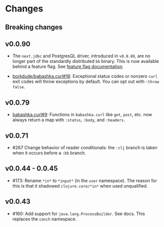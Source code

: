 # Changes

## Breaking changes

## v0.0.90

- The `next.jdbc` and PostgresQL driver, introduced in `v0.0.89`, are no longer
  part of the standardly distributed `bb` binary. This is now available behind a
  feature flag. See [feature flag
  documentation](https://github.com/borkdude/babashka/blob/master/doc/build.md#feature-flags).

- [borkdude/babashka.curl#16](https://github.com/borkdude/babashka.curl/issues/16):
  Exceptional status codes or nonzero `curl` exit codes will throw exceptions by
  default. You can opt out with `:throw false`.

## v0.0.79
- [babashka.curl#9](https://github.com/borkdude/babashka.curl/issues/9):
  Functions in `babashka.curl` like `get`, `post`, etc. now always
  return a map with `:status`, `:body`, and `:headers`.

## v0.0.71
- #267 Change behavior of reader conditionals: the `:clj` branch is taken when
  it occurs before a `:bb` branch.

## v0.0.44 - 0.0.45
- #173: Rename `*in*` to `*input*` (in the `user` namespace). The reason for
  this is that it shadowed `clojure.core/*in*` when used unqualified.

## v0.0.43
- #160: Add support for `java.lang.ProcessBuilder`. See docs. This replaces the
  `conch` namespace.
